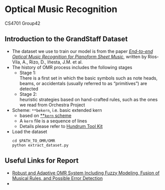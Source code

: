 # Optical Music Recognition
CS4701 Group42

## Introduction to the GrandStaff Dataset 
- The dataset we use to train our model is from the paper [$\textit{End-to-end Optical Music Recognition for Pianoform Sheet Music}$](https://link.springer.com/article/10.1007/s10032-023-00432-z), written by Ríos-Vila, A., Rizo, D., Iñesta, J.M. et al.
- The history of OMR process includes the following stages
  - Stage 1: \
    There is a first set in which the basic symbols such as note heads, beams, or accidentals (usually referred to as “primitives”) are detected
  - Stage 2: \
    heuristic strategies based on hand-crafted rules, such as the ones we read from Orchestra Project
- Scheme: `**bekern`, i.e. basic extended kern
  - based on [**`kern` scheme](https://www.humdrum.org/guide/ch02/)
  - A `kern` file is a sequence of lines
  - Details please refer to [Hundrum Tool Kit](https://www.humdrum.org/rep/kern/)
- Load the dataset
    ```
    cd $PATH_TO_OMR/OMR
    python extract_dataset.py
    ```

## Useful Links for Report
- [Robust and Adaptive OMR System Including Fuzzy Modeling, Fusion of Musical Rules, and Possible Error Detection](https://doi.org/10.1155/2007/81541)
- 
